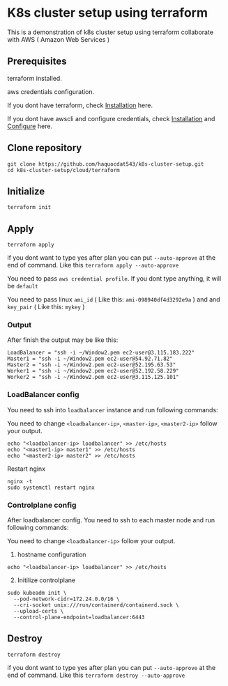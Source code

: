 # K8s cluster setup using terraform
This is a demonstration of k8s cluster setup using terraform collaborate with AWS ( Amazon Web Services )
## Prerequisites
terraform installed.

aws credentials configuration.

If you dont have terraform, check [Installation](https://developer.hashicorp.com/terraform/tutorials/aws-get-started/install-cli) here.

If you dont have awscli and configure credentials, check [Installation](https://docs.aws.amazon.com/cli/latest/userguide/getting-started-install.html) and [Configure](https://docs.aws.amazon.com/cli/latest/reference/configure/) here.
## Clone repository
```
git clone https://github.com/haquocdat543/k8s-cluster-setup.git
cd k8s-cluster-setup/cloud/terraform
```

## Initialize
```
terraform init
```
## Apply
```
terraform apply
```
if you dont want to type yes after plan you can put `--auto-approve` at the end of command. Like this `terraform apply --auto-approve`

You need to pass `aws credential profile`. If you dont type anything, it will be `default`

You need to pass linux `ami_id` ( Like this: `ami-098940df4d3292e9a` ) and and `key_pair` ( Like this: `mykey` )
### Output
After finish the output may be like this:
```
LoadBalancer = "ssh -i ~/Window2.pem ec2-user@3.115.183.222"
Master1 = "ssh -i ~/Window2.pem ec2-user@54.92.71.82"
Master2 = "ssh -i ~/Window2.pem ec2-user@52.195.63.53"
Worker1 = "ssh -i ~/Window2.pem ec2-user@52.192.58.229"
Worker2 = "ssh -i ~/Window2.pem ec2-user@3.115.125.101"
```
### LoadBalancer config
You need to ssh into `loadbalancer` instance and run following commands:

You need to change `<loadbalancer-ip>`, `<master-ip>`, `<master2-ip>` follow your output.
```
echo "<loadbalancer-ip> loadbalancer" >> /etc/hosts
echo "<master1-ip> master1" >> /etc/hosts
echo "<master2-ip> master2" >> /etc/hosts
```
Restart nginx
```
nginx -t
sudo systemctl restart nginx
```
### Controlplane config
After loadbalancer config. You need to ssh to each master node and run following commands:

You need to change `<loadbalancer-ip>` follow your output.

1. hostname configuration
```
echo "<loadbalancer-ip> loadbalancer" >> /etc/hosts
```
2. Initilize controlplane 
```
sudo kubeadm init \
  --pod-network-cidr=172.24.0.0/16 \
  --cri-socket unix:///run/containerd/containerd.sock \
  --upload-certs \
  --control-plane-endpoint=loadbalancer:6443
```

## Destroy
```
terraform destroy
```
if you dont want to type yes after plan you can put `--auto-approve` at the end of command. Like this `terraform destroy --auto-approve`

